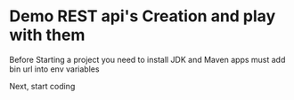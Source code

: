 # Demo REST api's Creation and play with them

Before Starting a project you need to install JDK and Maven apps must add bin url into env variables

Next, start coding
